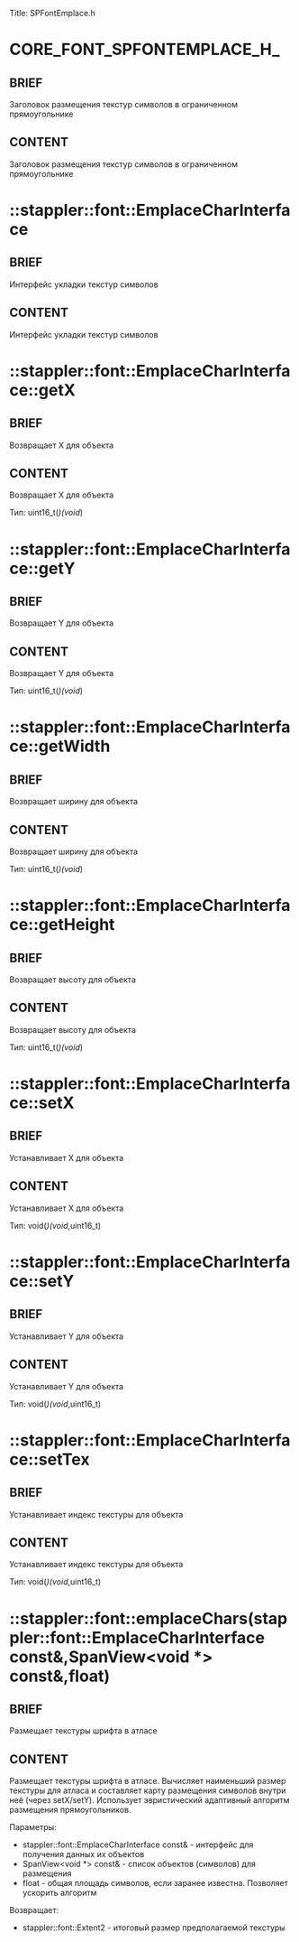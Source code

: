 Title: SPFontEmplace.h


# CORE_FONT_SPFONTEMPLACE_H_

## BRIEF

Заголовок размещения текстур символов в ограниченном прямоугольнике

## CONTENT

Заголовок размещения текстур символов в ограниченном прямоугольнике

# ::stappler::font::EmplaceCharInterface

## BRIEF

Интерфейс укладки текстур символов

## CONTENT

Интерфейс укладки текстур символов

# ::stappler::font::EmplaceCharInterface::getX

## BRIEF

Возвращает X для объекта

## CONTENT

Возвращает X для объекта

Тип: uint16_t(*)(void*)


# ::stappler::font::EmplaceCharInterface::getY

## BRIEF

Возвращает Y для объекта

## CONTENT

Возвращает Y для объекта

Тип: uint16_t(*)(void*)


# ::stappler::font::EmplaceCharInterface::getWidth

## BRIEF

Возвращает ширину для объекта

## CONTENT

Возвращает ширину для объекта

Тип: uint16_t(*)(void*)


# ::stappler::font::EmplaceCharInterface::getHeight

## BRIEF

Возвращает высоту для объекта

## CONTENT

Возвращает высоту для объекта

Тип: uint16_t(*)(void*)


# ::stappler::font::EmplaceCharInterface::setX

## BRIEF

Устанавливает X для объекта

## CONTENT

Устанавливает X для объекта

Тип: void(*)(void*,uint16_t)


# ::stappler::font::EmplaceCharInterface::setY

## BRIEF

Устанавливает Y для объекта

## CONTENT

Устанавливает Y для объекта

Тип: void(*)(void*,uint16_t)


# ::stappler::font::EmplaceCharInterface::setTex

## BRIEF

Устанавливает индекс текстуры для объекта

## CONTENT

Устанавливает индекс текстуры для объекта

Тип: void(*)(void*,uint16_t)


# ::stappler::font::emplaceChars(stappler::font::EmplaceCharInterface const&,SpanView<void *> const&,float)

## BRIEF

Размещает текстуры шрифта в атласе

## CONTENT

Размещает текстуры шрифта в атласе. Вычисляет наименьший размер текстуры для атласа и составляет карту размещения символов внутри неё (через setX/setY). Использует эвристический адаптивный алгоритм размещения прямоугольников.

Параметры:
* stappler::font::EmplaceCharInterface const& - интерфейс для получения данных их объектов
* SpanView<void *> const& - список объектов (символов) для размещения
* float - общая площадь символов, если заранее известна. Позволяет ускорить алгоритм

Возвращает:
* stappler::font::Extent2 - итоговый размер предполагаемой текстуры
